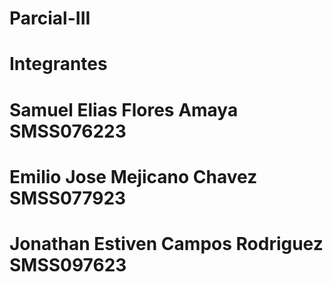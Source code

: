 # Parcial-III
# Integrantes
# Samuel Elias Flores Amaya SMSS076223
# Emilio Jose Mejicano Chavez SMSS077923
# Jonathan Estiven Campos Rodriguez SMSS097623
